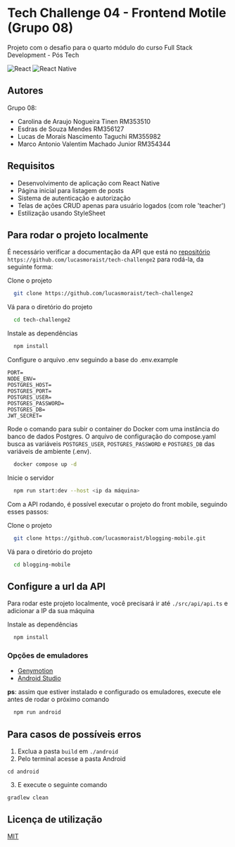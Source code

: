 # Tech Challenge 04 - Frontend Motile (Grupo 08)

Projeto com o desafio para o quarto módulo do curso Full Stack Development - Pós Tech

![React](https://img.shields.io/badge/react-%2320232a.svg?style=for-the-badge&logo=react&logoColor=%2361DAFB)
![React Native](https://img.shields.io/badge/react_native-%2320232a.svg?style=for-the-badge&logo=react&logoColor=%2361DAFB)

## Autores

Grupo 08:

- Carolina de Araujo Nogueira Tinen  RM353510
- Esdras de Souza Mendes RM356127
- Lucas de Morais Nascimento Taguchi RM355982
- Marco Antonio Valentim Machado Junior RM354344

## Requisitos
- Desenvolvimento de aplicação com React Native
- Página inicial para listagem de posts
- Sistema de autenticação e autorização
- Telas de ações CRUD apenas para usuário logados (com role 'teacher')
- Estilização usando StyleSheet

## Para rodar o projeto localmente

É necessário verificar a documentação da API que está no [repositório](https://github.com/lucasmoraist/tech-challenge2) `https://github.com/lucasmoraist/tech-challenge2` para rodá-la, da seguinte forma:

Clone o projeto

```bash
  git clone https://github.com/lucasmoraist/tech-challenge2
```

Vá para o diretório do projeto

```bash
  cd tech-challenge2
```

Instale as dependências

```bash
  npm install
```

Configure o arquivo .env seguindo a base do .env.example
```env
PORT=
NODE_ENV=
POSTGRES_HOST=
POSTGRES_PORT=
POSTGRES_USER=
POSTGRES_PASSWORD=
POSTGRES_DB=
JWT_SECRET=
```

Rode o comando para subir o container do Docker com uma instância do banco de dados Postgres. O arquivo de configuração do compose.yaml busca as variáveis `POSTGRES_USER`, `POSTGRES_PASSWORD` e `POSTGRES_DB` das variáveis de ambiente (.env).

```bash
  docker compose up -d
```

Inicie o servidor

```bash
  npm run start:dev --host <ip da máquina>
```

Com a API rodando, é possível executar o projeto do front mobile, seguindo esses passos:

Clone o projeto

```bash
  git clone https://github.com/lucasmoraist/blogging-mobile.git
```

Vá para o diretório do projeto

```bash
  cd blogging-mobile
```

## Configure a url da API

Para rodar este projeto localmente, você precisará ir até `./src/api/api.ts` e adicionar a IP da sua máquina

Instale as dependências

```bash
  npm install
```

### Opções de emuladores
- [Genymotion](https://www.genymotion.com/product-desktop/download/)
- [Android Studio](https://developer.android.com/studio?hl=pt-br)

**ps**: assim que estiver instalado e configurado os emuladores, execute ele antes de rodar o próximo comando

```bash
  npm run android
```

## Para casos de possíveis erros
1. Exclua a pasta `build` em `./android`
2. Pelo terminal acesse a pasta Android
```
cd android
```
3. E execute o seguinte comando
```
gradlew clean
```

## Licença de utilização

[MIT](https://choosealicense.com/licenses/mit/)
